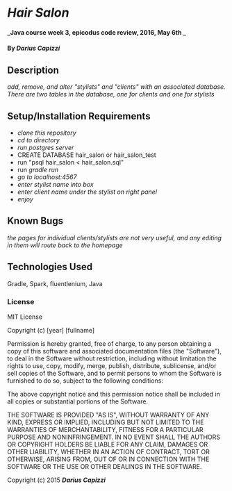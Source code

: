# _Hair Salon_

#### _Java course week 3, epicodus code review, 2016, May 6th _

#### By _Darius Capizzi_

## Description

_add, remove, and alter "stylists" and "clients" with an associated database. There are two tables in the database, one for clients and one for stylists_

## Setup/Installation Requirements

* _clone this repository_
* _cd to directory_
* _run postgres server_
* CREATE DATABASE hair_salon or hair_salon_test
* run "psql hair_salon < hair_salon.sql"
* run _gradle run_
* _go to localhost:4567_
* _enter stylist name into box_
* _enter client name under the stylist on right panel_
* _enjoy_

## Known Bugs

_the pages for individual clients/stylists are not very useful, and any editing in them will route back to the homepage_


## Technologies Used

Gradle, Spark, fluentlenium, Java

### License

MIT License

Copyright (c) [year] [fullname]

Permission is hereby granted, free of charge, to any person obtaining a copy
of this software and associated documentation files (the "Software"), to deal
in the Software without restriction, including without limitation the rights
to use, copy, modify, merge, publish, distribute, sublicense, and/or sell
copies of the Software, and to permit persons to whom the Software is
furnished to do so, subject to the following conditions:

The above copyright notice and this permission notice shall be included in all
copies or substantial portions of the Software.

THE SOFTWARE IS PROVIDED "AS IS", WITHOUT WARRANTY OF ANY KIND, EXPRESS OR
IMPLIED, INCLUDING BUT NOT LIMITED TO THE WARRANTIES OF MERCHANTABILITY,
FITNESS FOR A PARTICULAR PURPOSE AND NONINFRINGEMENT. IN NO EVENT SHALL THE
AUTHORS OR COPYRIGHT HOLDERS BE LIABLE FOR ANY CLAIM, DAMAGES OR OTHER
LIABILITY, WHETHER IN AN ACTION OF CONTRACT, TORT OR OTHERWISE, ARISING FROM,
OUT OF OR IN CONNECTION WITH THE SOFTWARE OR THE USE OR OTHER DEALINGS IN THE
SOFTWARE.

Copyright (c) 2015 **_Darius Capizzi_**
